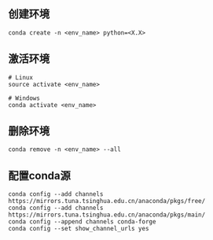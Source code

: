 ## 创建环境
```shell
conda create -n <env_name> python=<X.X>
```

## 激活环境

```shell
# Linux
source activate <env_name>

# Windows
conda activate <env_name>
```

## 删除环境

```shell
conda remove -n <env_name> --all
```

## 配置conda源

```shell
conda config --add channels https://mirrors.tuna.tsinghua.edu.cn/anaconda/pkgs/free/
conda config --add channels https://mirrors.tuna.tsinghua.edu.cn/anaconda/pkgs/main/
conda config --append channels conda-forge
conda config --set show_channel_urls yes
```

